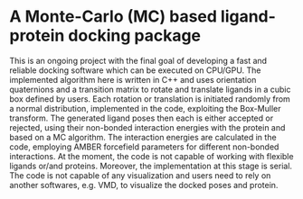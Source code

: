 # A Monte-Carlo (MC) based ligand-protein docking package

This is an ongoing project with the final goal of developing a fast
and reliable docking software which can be executed on CPU/GPU. The
implemented algorithm here is written in C++ and uses orientation
quaternions and a transition matrix to rotate and translate ligands
in a cubic box defined by users. Each rotation or translation is
initiated randomly from a normal distribution, implemented in the
code, exploiting the Box-Muller transform. The generated ligand poses
then each is either accepted or rejected, using their non-bonded
interaction energies with the protein and based on a MC algorithm.
The interaction energies are calculated in the code, employing AMBER
forcefield parameters for different non-bonded interactions.
At the moment, the code is not capable of working with flexible
ligands or/and proteins. Moreover, the implementation at this stage
is serial. The code is not capable of any visualization and users
need to rely on another softwares, e.g. VMD, to visualize the docked poses
and protein. 
